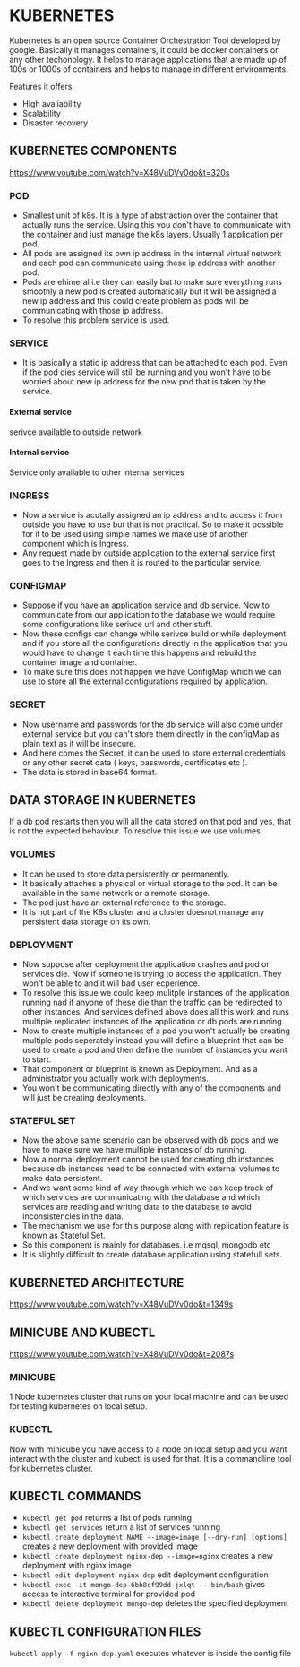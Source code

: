 # KUBERNETES

Kubernetes is an open source Container Orchestration Tool developed by google. Basically it manages containers, it could be docker containers or any other techonology. It helps to manage applications that are made up of 100s or 1000s of containers and helps to manage in different environments.

Features it offers.

- High avaliability
- Scalability
- Disaster recovery

## KUBERNETES COMPONENTS

https://www.youtube.com/watch?v=X48VuDVv0do&t=320s

### POD

- Smallest unit of k8s. It is a type of abstraction over the container that actually runs the service. Using this you don't have to communicate with the container and just manage the k8s layers. Usually 1 application per pod.
- All pods are assigned its own ip address in the internal virtual network and each pod can communicate using these ip address with another pod.
- Pods are ehimeral i.e they can easily but to make sure everything runs smoothly a new pod is created automatically but it will be assigned a new ip address and this could create problem as pods will be communicating with those ip address.
- To resolve this problem service is used.

### SERVICE

- It is basically a static ip address that can be attached to each pod. Even if the pod dies service will still be running and you won't have to be worried about new ip address for the new pod that is taken by the service.

#### External service

serivce available to outside network

#### Internal service

Service only available to other internal services

### INGRESS

- Now a service is acutally assigned an ip address and to access it from outside you have to use but that is not practical. So to make it possible for it to be used using simple names we make use of another component which is Ingress.
- Any request made by outside application to the external service first goes to the Ingress and then it is routed to the particular service.

### CONFIGMAP

- Suppose if you have an application service and db service. Now to communicate from our application to the database we would require some configurations like serivce url and other stuff.
- Now these configs can change while serivce build or while deployment and if you store all the configurations directly in the application that you would have to change it each time this happens and rebuild the container image and container.
- To make sure this does not happen we have ConfigMap which we can use to store all the external configurations required by application.

### SECRET

- Now username and passwords for the db service will also come under external service but you can't store them directly in the configMap as plain text as it will be insecure.
- And here comes the Secret, it can be used to store external credentials or any other secret data ( keys, passwords, certificates etc ).
- The data is stored in base64 format.

## DATA STORAGE IN KUBERNETES

If a db pod restarts then you will all the data stored on that pod and yes, that is not the expected behaviour. To resolve this issue we use volumes.

### VOLUMES

- It can be used to store data persistently or permanently.
- It basically attaches a physical or virtual storage to the pod. It can be available in the same network or a remote storage.
- The pod just have an external reference to the storage.
- It is not part of the K8s cluster and a cluster doesnot manage any persistent data storage on its own.

### DEPLOYMENT

- Now suppose after deployment the application crashes and pod or services die. Now if someone is trying to access the application. They won't be able to and it will bad user ecperience.
- To resolve this issue we could keep mulitple instances of the application running nad if anyone of these die than the traffic can be redirected to other instances. And services defined above does all this work and runs multiple replicated instances of the application or db pods are running.
- Now to create multiple instances of a pod you won't actually be creating multiple pods seperately instead you will define a blueprint that can be used to create a pod and then define the number of instances you want to start.
- That component or blueprint is known as Deployment. And as a administrator you actually work with deployments.
- You won't be communicating directly with any of the components and will just be creating deployments.

### STATEFUL SET

- Now the above same scenario can be observed with db pods and we have to make sure we have multiple instances of db running.
- Now a normal deployment cannot be used for creating db instances because db instances need to be connected with external volumes to make data persistent.
- And we want some kind of way through which we can keep track of which services are communicating with the database and which services are reading and writing data to the database to avoid inconsistencies in the data.
- The mechanism we use for this purpose along with replication feature is known as Stateful Set.
- So this component is mainly for databases. i.e mqsql, mongodb etc
- It is slightly difficult to create database application using statefull sets.

## KUBERNETED ARCHITECTURE

https://www.youtube.com/watch?v=X48VuDVv0do&t=1349s

## MINICUBE AND KUBECTL

https://www.youtube.com/watch?v=X48VuDVv0do&t=2087s

### MINICUBE

1 Node kubernetes cluster that runs on your local machine and can be used for testing kubernetes on local setup.

### KUBECTL

Now with minicube you have access to a node on local setup and you want interact with the cluster and kubectl is used for that. It is a commandline tool for kubernetes cluster.

## KUBECTL COMMANDS

- `kubectl get pod` returns a list of pods running
- `kubectl get services` return a list of services running
- `kubectl create deployment NAME --image=image [--dry-run] [options]` creates a new deployment with provided image
- `kubectl create deployment nginx-dep --image=nginx` creates a new deployment with nginx image
- `kubectl edit deployment nginx-dep` edit deployment configuration
- `kubectl exec -it mongo-dep-6bb8cf99dd-jxlqt -- bin/bash` gives access to interactive terminal for provided pod
- `kubectl delete deployment mongo-dep` deletes the specified deployment

## KUBECTL CONFIGURATION FILES

`kubectl apply -f ngixn-dep.yaml` executes whatever is inside the config file
